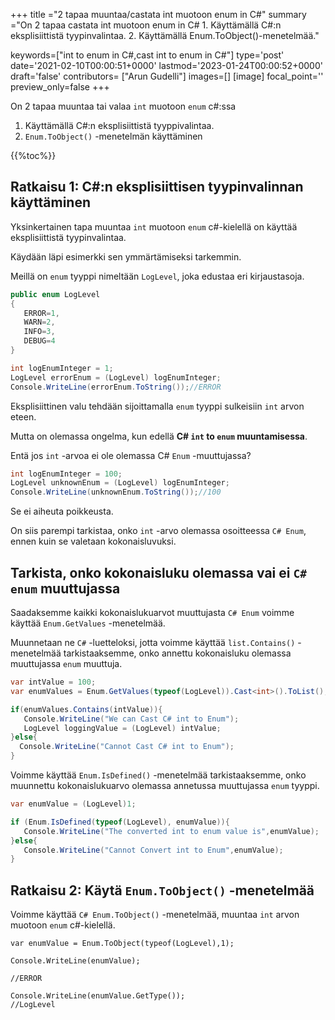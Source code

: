 +++
title   ="2 tapaa muuntaa/castata int muotoon enum in C#"
summary ="On 2 tapaa castata int muotoon enum in C# 1. Käyttämällä C#:n eksplisiittistä tyypinvalintaa. 2. Käyttämällä Enum.ToObject()-menetelmää."

keywords=["int to enum in C#,cast int to enum in C#"]
type='post'
date='2021-02-10T00:00:51+0000'
lastmod='2023-01-24T00:00:52+0000'
draft='false'
contributors= ["Arun Gudelli"]
images=[]
[image]
focal_point=''
preview_only=false
+++


On 2 tapaa muuntaa tai valaa `int` muotoon `enum` c#:ssa

1. Käyttämällä C#:n eksplisiittistä tyyppivalintaa.
2. `Enum.ToObject()` -menetelmän käyttäminen

{{%toc%}}

## Ratkaisu 1: C#:n eksplisiittisen tyypinvalinnan käyttäminen

Yksinkertainen tapa muuntaa `int` muotoon `enum` c#-kielellä on käyttää eksplisiittistä tyypinvalintaa.

Käydään läpi esimerkki sen ymmärtämiseksi tarkemmin.

Meillä on `enum` tyyppi nimeltään `LogLevel`, joka edustaa eri kirjaustasoja.

```csharp
public enum LogLevel
{
   ERROR=1, 
   WARN=2, 
   INFO=3, 
   DEBUG=4
}

int logEnumInteger = 1;
LogLevel errorEnum = (LogLevel) logEnumInteger;
Console.WriteLine(errorEnum.ToString());//ERROR
```

Eksplisiittinen valu tehdään sijoittamalla `enum` tyyppi sulkeisiin `int` arvon eteen.

Mutta on olemassa ongelma, kun edellä **C# `int` to `enum` muuntamisessa**.

Entä jos `int` -arvoa ei ole olemassa C# `Enum` -muuttujassa?

```csharp
int logEnumInteger = 100;
LogLevel unknownEnum = (LogLevel) logEnumInteger;
Console.WriteLine(unknownEnum.ToString());//100
```

Se ei aiheuta poikkeusta.

On siis parempi tarkistaa, onko `int` -arvo olemassa osoitteessa `C# Enum`, ennen kuin se valetaan kokonaisluvuksi.

## Tarkista, onko kokonaisluku olemassa vai ei `C# enum` muuttujassa

Saadaksemme kaikki kokonaislukuarvot muuttujasta `C# Enum` voimme käyttää `Enum.GetValues` -menetelmää.

Muunnetaan ne `C#` -luetteloksi, jotta voimme käyttää `list.Contains()` -menetelmää tarkistaaksemme, onko annettu kokonaisluku olemassa muuttujassa `enum` muuttuja.

```csharp
var intValue = 100;
var enumValues = Enum.GetValues(typeof(LogLevel)).Cast<int>().ToList();

if(enumValues.Contains(intValue)){
   Console.WriteLine("We can Cast C# int to Enum");  
   LogLevel loggingValue = (LogLevel) intValue;
}else{
  Console.WriteLine("Cannot Cast C# int to Enum");
}

```
Voimme käyttää `Enum.IsDefined()` -menetelmää tarkistaaksemme, onko muunnettu kokonaislukuarvo olemassa annetussa muuttujassa `enum` tyyppi.  

```csharp
var enumValue = (LogLevel)1;

if (Enum.IsDefined(typeof(LogLevel), enumValue)){
   Console.WriteLine("The converted int to enum value is",enumValue);
}else{
   Console.WriteLine("Cannot Convert int to Enum",enumValue);
}
```


## Ratkaisu 2: Käytä `Enum.ToObject()` -menetelmää

Voimme käyttää `C# Enum.ToObject()` -menetelmää, muuntaa `int` arvon muotoon `enum` c#-kielellä.

```
var enumValue = Enum.ToObject(typeof(LogLevel),1);

Console.WriteLine(enumValue);

//ERROR

Console.WriteLine(enumValue.GetType());
//LogLevel

```





